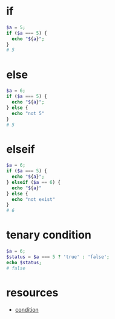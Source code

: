 
# if

```php
$a = 5;
if ($a === 5) {
  echo "${a}";
}
# 5
```

# else

```php
$a = 6;
if ($a === 5) {
  echo "${a}";
} else {
  echo "not 5"
}
# 5
```

# elseif

```php
$a = 6;
if ($a === 5) {
  echo "${a}";
} elseif ($a == 6) {
  echo "${a}"
} else {
  echo "not exist"
}
# 6
```

# tenary condition

```php
$a = 6;
$status = $a === 5 ? 'true' : 'false';
echo $status;
# false
```

# resources

* [condition](http://www.php.net/manual/en/language.control-structures.php)
